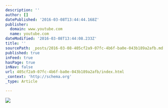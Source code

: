 ```yaml
---
description: ''
author: []
datePublished: '2016-03-08T13:44:44.168Z'
publisher:
  domain: www.youtube.com
  name: youtube.com
dateModified: '2016-03-08T13:44:08.233Z'
title: ''
sourcePath: _posts/2016-03-08-405cf2a9-07fc-4b6f-ba0e-043b189a2afb.md
published: true
inFeed: true
hasPage: true
inNav: false
url: 405cf2a9-07fc-4b6f-ba0e-043b189a2afb/index.html
_context: 'http://schema.org'
_type: Article

---
```

![](https://i.ytimg.com/vi/WrKaYFwW4M4/mqdefault.jpg)